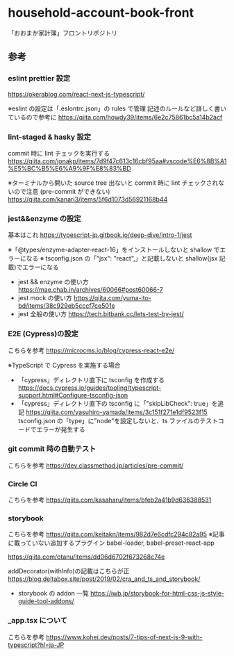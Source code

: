 # household-account-book-front

「おおまか家計簿」フロントリポジトリ

## 参考

### eslint prettier 設定

https://okerablog.com/react-next-js-typescript/

※eslint の設定は「.eslontrc.json」の rules で管理
記述のルールなど詳しく書いているので参考に
https://qiita.com/howdy39/items/6e2c75861bc5a14b2acf

### lint-staged & hasky 設定

commit 時に lint チェックを実行する
https://qiita.com/jonakp/items/7d9f47c613c16cbf95aa#vscode%E6%8B%A1%E5%BC%B5%E6%A9%9F%E8%83%BD

※ターミナルから開いた source tree 出ないと commit 時に lint チェックされないので注意
(pre-commit ができない)
https://qiita.com/kanari3/items/5f6d1073d56921168b44

### jest&&enzyme の設定

基本はこれ
https://typescript-jp.gitbook.io/deep-dive/intro-1/jest

※「@types/enzyme-adapter-react-16」をインストールしないと shallow でエラーになる
※ tsconfig.json の「"jsx": "react",」と記載しないと shallow(jsx 記載)でエラーになる

- jest && enzyme の使い方
  https://mae.chab.in/archives/60066#post60066-7
- jest mock の使い方
  https://qiita.com/yuma-ito-bd/items/38c929eb5cccf7ce501e
- jest 全般の使い方
  https://tech.bitbank.cc/lets-test-by-jest/

### E2E (Cypress)の設定

こちらを参考
https://microcms.io/blog/cypress-react-e2e/

※TypeScript で Cypress を実施する場合

- 「cypress」ディレクトリ直下に tsconfig を作成する
  https://docs.cypress.io/guides/tooling/typescript-support.html#Configure-tsconfig-json
- 「cypress」ディレクトリ直下の tsconfig に「"skipLibCheck": true」を追記
  https://qiita.com/yasuhiro-yamada/items/3c151f271e1df9523f15
  tsconfig.json の「type」に"node"を設定しないと、ts ファイルのテストコードでエラーが発生する

### git commit 時の自動テスト

こちらを参考
https://dev.classmethod.jp/articles/pre-commit/

### Circle CI

こちらを参考
https://qiita.com/kasaharu/items/bfeb2a41b9d636388531

### storybook

こちらを参考
https://qiita.com/keitakn/items/982d7e6cdfc294c82a95
※記事に載っていない追加するプラグイン
babel-loader, babel-preset-react-app

https://qiita.com/otanu/items/dd06d6702f673268c74e

addDecorator(withInfo)の記載はこちらが正
https://blog.deltabox.site/post/2019/02/cra_and_ts_and_storybook/

- storybook の addon 一覧
  https://iwb.jp/storybook-for-html-css-js-style-guide-tool-addons/

### \_app.tsx について

こちらを参考
https://www.kohei.dev/posts/7-tips-of-next-js-9-with-typescript?hl=ja-JP
